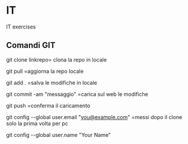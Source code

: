 # IT
IT exercises

## Comandi GIT
git clone linkrepo= clona la repo in locale

git pull =aggiorna la repo locale

git add . =salva le modifiche in locale

git commit -am "messaggio" =carica sul web le modifiche

git push =conferma il caricamento

git config --global user.email "you@example.com" =messi dopo il clone solo la prima volta per pc

git config --global user.name "Your Name"
